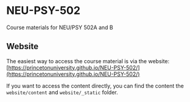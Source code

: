 # NEU-PSY-502

Course materials for NEU/PSY 502A and B

## Website

The easiest way to access the course material is via the website:
[https://princetonuniversity.github.io/NEU-PSY-502/](https://princetonuniversity.github.io/NEU-PSY-502/)

If you want to access the content directly, you can find the content the `website/content` and `website/_static` folder.
